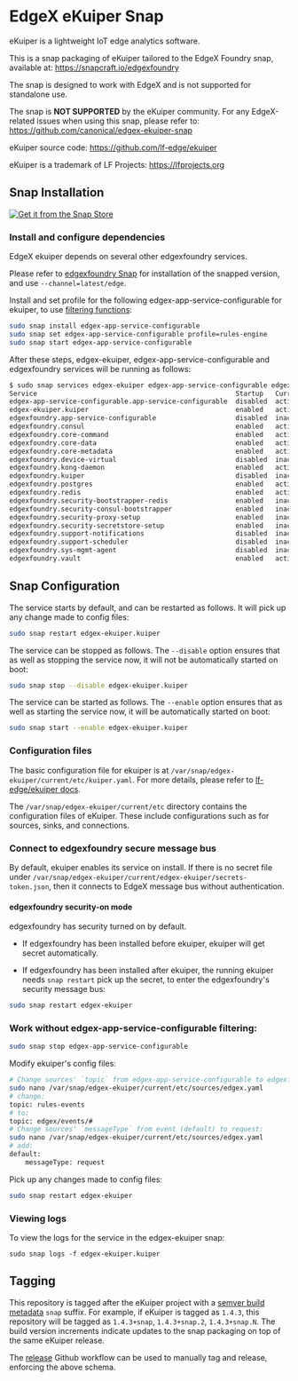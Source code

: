 # EdgeX eKuiper Snap

eKuiper is a lightweight IoT edge analytics software.

This is a snap packaging of eKuiper tailored to the EdgeX Foundry snap,
available at: https://snapcraft.io/edgexfoundry

The snap is designed to work with EdgeX and is not supported 
for standalone use.

The snap is **NOT SUPPORTED** by the eKuiper community.
For any EdgeX-related issues when using this snap, please refer to:
https://github.com/canonical/edgex-ekuiper-snap

eKuiper source code: https://github.com/lf-edge/ekuiper

eKuiper is a trademark of LF Projects: https://lfprojects.org

## Snap Installation
[![Get it from the Snap Store](https://snapcraft.io/static/images/badges/en/snap-store-white.svg)](https://snapcraft.io/edgex-ekuiper)

### Install and configure dependencies
EdgeX ekuiper depends on several other edgexfoundry services.

Please refer to [edgexfoundry Snap](https://github.com/edgexfoundry/edgex-go/blob/main/snap/README.md) for installation of the snapped version, 
and use `--channel=latest/edge`.

Install and set profile for the following edgex-app-service-configurable for ekuiper, to use [filtering functions](https://docs.edgexfoundry.org/2.2/microservices/application/AppServiceConfigurable):
```bash
sudo snap install edgex-app-service-configurable
sudo snap set edgex-app-service-configurable profile=rules-engine
sudo snap start edgex-app-service-configurable
```

After these steps, edgex-ekuiper, edgex-app-service-configurable and edgexfoundry services will be running as follows:
```bash
$ sudo snap services edgex-ekuiper edgex-app-service-configurable edgexfoundry
Service                                                  Startup   Current   Notes
edgex-app-service-configurable.app-service-configurable  disabled  active    -
edgex-ekuiper.kuiper                                     enabled   active    -
edgexfoundry.app-service-configurable                    disabled  inactive  -
edgexfoundry.consul                                      enabled   active    -
edgexfoundry.core-command                                enabled   active    -
edgexfoundry.core-data                                   enabled   active    -
edgexfoundry.core-metadata                               enabled   active    -
edgexfoundry.device-virtual                              disabled  inactive  -
edgexfoundry.kong-daemon                                 enabled   active    -
edgexfoundry.kuiper                                      disabled  inactive  -
edgexfoundry.postgres                                    enabled   active    -
edgexfoundry.redis                                       enabled   active    -
edgexfoundry.security-bootstrapper-redis                 enabled   inactive  -
edgexfoundry.security-consul-bootstrapper                enabled   inactive  -
edgexfoundry.security-proxy-setup                        enabled   inactive  -
edgexfoundry.security-secretstore-setup                  enabled   inactive  -
edgexfoundry.support-notifications                       disabled  inactive  -
edgexfoundry.support-scheduler                           disabled  inactive  -
edgexfoundry.sys-mgmt-agent                              disabled  inactive  -
edgexfoundry.vault                                       enabled   active    -
```
## Snap Configuration
The service starts by default, and can be restarted as follows. 
It will pick up any change made to config files:
```bash
sudo snap restart edgex-ekuiper.kuiper
```
The service can be stopped as follows. The `--disable` option
ensures that as well as stopping the service now, 
it will not be automatically started on boot:
```bash
sudo snap stop --disable edgex-ekuiper.kuiper
```
The service can be started as follows. 
The `--enable` option ensures that as well as starting the service now, 
it will be automatically started on boot:
```bash
sudo snap start --enable edgex-ekuiper.kuiper
```
### Configuration files
The basic configuration file for ekuiper is at `/var/snap/edgex-ekuiper/current/etc/kuiper.yaml`. 
For more details, please refer to [lf-edge/ekuiper docs](https://github.com/lf-edge/ekuiper/blob/master/docs/en_US/operation/config/configuration_file.md).

The `/var/snap/edgex-ekuiper/current/etc` directory contains the configuration files of eKuiper. 
These include configurations such as for sources, sinks, and connections.
### Connect to edgexfoundry secure message bus
By default, ekuiper enables its service on install. 
If there is no secret file under `/var/snap/edgex-ekuiper/current/edgex-ekuiper/secrets-token.json`, 
then it connects to EdgeX message bus without authentication. 
#### edgexfoundry security-on mode
edgexfoundry has security turned on by default.

- If edgexfoundry has been installed before ekuiper, ekuiper will get secret automatically.

- If edgexfoundry has been installed after ekuiper, the running ekuiper needs `snap restart` pick up the secret, 
to enter the edgexfoundry's security message bus:
```bash
sudo snap restart edgex-ekuiper
```
### Work without edgex-app-service-configurable filtering:
```bash
sudo snap stop edgex-app-service-configurable
```
Modify ekuiper's config files:
```bash
# Change sources' `topic` from edgex-app-service-configurable to edgexfoundry message bus:
sudo nano /var/snap/edgex-ekuiper/current/etc/sources/edgex.yaml
# change: 
topic: rules-events
# to:
topic: edgex/events/#
# Change sources' `messageType` from event (default) to request:
sudo nano /var/snap/edgex-ekuiper/current/etc/sources/edgex.yaml
# add:
default:
	messageType: request
```
Pick up any changes made to config files:
```bash
sudo snap restart edgex-ekuiper
```
### Viewing logs
To view the logs for the service in the edgex-ekuiper snap:
```
sudo snap logs -f edgex-ekuiper.kuiper
```
## Tagging
This repository is tagged after the eKuiper project with a [semver build metadata](https://semver.org/#spec-item-10) `snap` suffix.
For example, if eKuiper is tagged as `1.4.3`, this repository will be tagged as `1.4.3+snap`, `1.4.3+snap.2`, `1.4.3+snap.N`. The build version increments indicate updates to the snap packaging on top of the same eKuiper release.

The [release](https://github.com/canonical/edgex-ekuiper-snap/actions/workflows/release.yml) Github workflow can be used to manually tag and release, enforcing the above schema.
